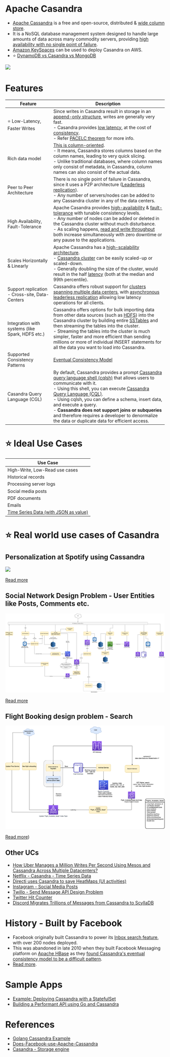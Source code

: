 # Apache Casandra
- [Apache Cassandra](https://cassandra.apache.org/_/index.html) is a free and open-source, distributed & [wide column store]().
- It is a NoSQL database management system designed to handle large amounts of data across many commodity servers, providing [high availability with no single point of failure](../../7a_HighAvailability/FaultTolerance.md). 
- [Amazon KeySpaces](https://github.com/Anshul619/AWS-Services/tree/main/1_Databases/AmazonKeySpaces.md) can be used to deploy Casandra on AWS.
- :star: [DynamoDB vs Casandra vs MongoDB](../DynamoDBVsMongoDBVsCasandra.md)

![](https://www.scylladb.com/wp-content/uploads/Wide-column-Database-diagram.png)

# Features

| Feature                                          | Description                                                                                                                                                                                                                                                                                                                                                                                                                                                                                                                                                                |
|--------------------------------------------------|----------------------------------------------------------------------------------------------------------------------------------------------------------------------------------------------------------------------------------------------------------------------------------------------------------------------------------------------------------------------------------------------------------------------------------------------------------------------------------------------------------------------------------------------------------------------------|
| :star: Low-Latency, Faster Writes                | Since writes in Casandra result in storage in an [append-only structure](../5_Database-Internals/AppendOnlyProperty.md), writes are generally very fast.<br/>- Casandra provides [low latency](../../7_Scalability/Latency.md), at the cost of [consistency](../4_Consistency-Replication/Readme.md).<br/>- Refer [PACELC theorem](../2_CAP-PACELC-Theorems/Readme.md) for more info.                                                                                                                                                                                        |
| Rich data model                                  | [This is column-oriented]().<br/>- It means, Cassandra stores columns based on the column names, leading to very quick slicing.<br/>- Unlike traditional databases, where column names only consist of metadata, in Cassandra, column names can also consist of the actual data.                                                                                                                                                                                                                                                                                           |
| Peer to Peer Architecture                        | There is no single point of failure in Cassandra, since it uses a P2P architecture ([Leaderless replication](../4_Consistency-Replication/Replication.md)).<br/>- Any number of servers/nodes can be added to any Cassandra cluster in any of the data centers.                                                                                                                                                                                                                                                                                                            |
| High Availability, Fault-Tolerance               | Apache Casandra provides [high-availability](../../7a_HighAvailability/Readme.md) & [fault-tolerance](../../7a_HighAvailability/FaultTolerance.md) with tunable consistency levels.<br/>- Any number of nodes can be added or deleted in the Cassandra cluster without much disturbance.<br/>- As scaling happens, [read and write throughput](../../7_Scalability/Throughput.md) both increase simultaneously with zero downtime or any pause to the applications.                                                                                                        |
| Scales Horizontally & Linearly                   | Apache Cassandra has a [high-scalability architecture](../3_Scalability-Techniques/Readme.md).<br/>- [Cassandra cluster](../../7_Scalability/ServersCluster.md) can be easily scaled-up or scaled-down.<br/>- Generally doubling the size of the cluster, would result in the half [latency](../../7_Scalability/Latency.md) (both at the median and 99th percentile).                                                                                                                                                                                                      |
| Support replication - Cross-site, Data-Centers   | Cassandra offers robust support for [clusters spanning multiple data centers](../../7_Scalability/ServersCluster.md), with [asynchronous leaderless replication]() allowing low latency operations for all clients.                                                                                                                                                                                                                                                                                                                                                        |
| Integration with systems (like Spark, HDFS etc.) | Cassandra offers options for bulk importing data from other data sources (such as [HDFS](../../11_FileStorages/ApacheHDFS.md)) into the Cassandra cluster by building entire [SSTables](../5_Database-Internals/Readme.md) and then streaming the tables into the cluster.<br/>- Streaming the tables into the cluster is much simpler, faster and more efficient than sending millions or more of individual INSERT statements for all the data you want to load into Cassandra.                                                                                           |
| Supported Consistency Patterns                   | [Eventual Consistency Model](../4_Consistency-Replication/Readme.md)                                                                                                                                                                                                                                                                                                                                                                                                                                                                                                       |
| Casandra Query Language (CGL)                    | By default, Cassandra provides a prompt [Cassandra query language shell (cqlsh)](https://cassandra.apache.org/doc/latest/cassandra/tools/cqlsh.html) that allows users to communicate with it.<br/>- Using this shell, you can execute [Cassandra Query Language (CQL)](https://cassandra.apache.org/doc/latest/cassandra/cql/).<br/>- Using cqlsh, you can define a schema, insert data, and execute a query.<br/>- **Cassandra does not support joins or subqueries** and therefore requires a developer to denormalize the data or duplicate data for efficient access. |

# :star: Ideal Use Cases

| Use Case                                                                                        |
|-------------------------------------------------------------------------------------------------|
| High-Write, Low-Read use cases                                                                  |
| Historical records                                                                              |
| Processing server logs                                                                          |
| Social media posts                                                                              |
| PDF documents                                                                                   |
| Emails                                                                                          |
| [Time Series Data (with JSON as value)](https://docs.datastax.com/en/tutorials/Time_Series.pdf) |

# :star: Real world use cases of Casandra

## Personalization at Spotify using Cassandra

![](../../../Real-World-Tech-Stacks/Spotify/PersonalizationSpotify.drawio.png)

[Read more](../../../Real-World-Tech-Stacks/Spotify/Readme.md)

## Social Network Design Problem - User Entities like Posts, Comments etc.

![](../../0_UseCaseDesigns/SocialNetworkFacebookInstagram/SocialNetworkDesignProblemHLD.png)

[Read more](../../0_UseCaseDesigns/SocialNetworkFacebookInstagram/Readme.md)

## Flight Booking design problem - Search

![](../../0_UseCaseDesigns/FlightBookingSearchMakeMyTrip/MakeMyTripFlightSearch.drawio.png)

[Read more](../../0_UseCaseDesigns/FlightBookingSearchMakeMyTrip/Readme.md))

## Other UCs
- [How Uber Manages a Million Writes Per Second Using Mesos and Cassandra Across Multiple Datacenters?](../../../Real-World-Tech-Stacks/Uber/UberCasandraMesos)
- [Netflix - Casandra - Time Series Data](../../../Real-World-Tech-Stacks/Netflix/Readme.md)
- [Directi uses Casandra to save HeatMaps (UI activities)](../../../Real-World-Tech-Stacks/DirectI.md)
- [Instagram - Social Media Posts](../../../Real-World-Tech-Stacks/Instagram/Readme.md)
- [Twillo - Send Message API Design Problem](../../0_UseCaseDesigns/SendSMSMessageAPITwillo/Readme.md)
- [Twitter Hit Counter](../../0_UseCaseDesigns/HitCounterDesignTwitter/Readme.md)
- [Discord Migrates Trillions of Messages from Cassandra to ScyllaDB](https://www.infoq.com/news/2023/06/discord-cassandra-scylladb/)

# History - Built by Facebook
- Facebook originally built Cassandra to power its [Inbox search feature](https://m.facebook.com/nt/screen/?params=%7B%22note_id%22%3A10158772759272200%7D&path=%2Fnotes%2Fnote%2F&paipv=0&eav=AfYuSXXQPZ5fvm0_ScPdSlfj5BEFhRVT3iy_6Rsz7NZDbQ2vfq9opnedmTLSjG1aZBA&_rdr), with over 200 nodes deployed.
- This was abandoned in late 2010 when they built Facebook Messaging platform on [Apache HBase](ApacheHBase.md) as they [found Cassandra's eventual consistency model to be a difficult pattern](../4_Consistency-Replication/Readme.md).
- [Read more](https://www.quora.com/Does-Facebook-use-Apache-Cassandra).

# Sample Apps
- [Example: Deploying Cassandra with a StatefulSet](https://kubernetes.io/docs/tutorials/stateful-application/cassandra/)
- [Building a Performant API using Go and Cassandra](https://getstream.io/blog/building-a-performant-api-using-go-and-cassandra/)

# References
- [Golang Cassandra Example](https://golangdocs.com/golang-cassandra-example)
- [Does-Facebook-use-Apache-Cassandra](https://www.quora.com/Does-Facebook-use-Apache-Cassandra)
- [Casandra - Storage engine](https://docs.datastax.com/en/cassandra-oss/3.x/cassandra/dml/dmlManageOndisk.html)
